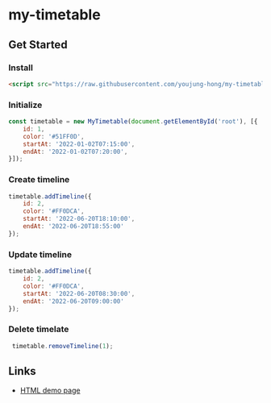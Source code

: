 # my-timetable

## Get Started

### Install
```html
<script src="https://raw.githubusercontent.com/youjung-hong/my-timetable/main/dist/main.js"></script>
```

### Initialize
```js
const timetable = new MyTimetable(document.getElementById('root'), [{
    id: 1,
    color: '#51FF0D',
    startAt: '2022-01-02T07:15:00',
    endAt: '2022-01-02T07:20:00',
}]);
```

### Create timeline
```js
timetable.addTimeline({
    id: 2,
    color: '#FF0DCA',
    startAt: '2022-06-20T18:10:00',
    endAt: '2022-06-20T18:55:00'
});
```
### Update timeline
```js
timetable.addTimeline({
    id: 2,
    color: '#FF0DCA',
    startAt: '2022-06-20T08:30:00',
    endAt: '2022-06-20T09:00:00'
});
```
### Delete timelate
```js
 timetable.removeTimeline(1);
```

## Links

- [HTML demo page](https://youjung-hong.github.io/my-timetable/)